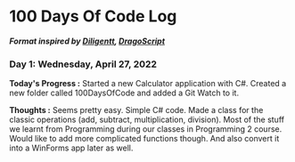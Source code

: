 # 100 Days Of Code Log
**<i>Format inspired by <a href="https://github.com/GarnettGrant/diliGentt-100-days-of-code/blob/main/log.md#100-days-of-code---log">Diligentt</a>, <a href="https://github.com/DragoScript/100-DOC-Journal#100-days-of-code---journal">DragoScript</a></i>**

### Day 1: Wednesday, April 27, 2022

**Today's Progress :**
Started a new Calculator application with C#. Created a new folder called 100DaysOfCode and added a Git Watch to it.

**Thoughts :**
Seems pretty easy. Simple C# code. Made a class for the classic operations (add, subtract, multiplication, division). Most of the stuff we learnt from Programming during our classes in Programming 2 course. Would like to add more complicated functions though. And also convert it into a WinForms app later as well.
